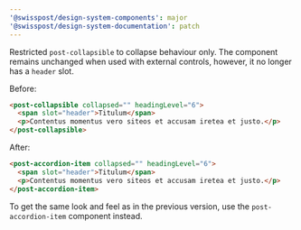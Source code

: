 ```yaml
---
'@swisspost/design-system-components': major
'@swisspost/design-system-documentation': patch
---
```


Restricted `post-collapsible` to collapse behaviour only.
The component remains unchanged when used with external controls, however, it no longer has a `header` slot.

Before:

```html
<post-collapsible collapsed="" headingLevel="6">
  <span slot="header">Titulum</span>
  <p>Contentus momentus vero siteos et accusam iretea et justo.</p>
</post-collapsible>
```

After:

```html
<post-accordion-item collapsed="" headingLevel="6">
  <span slot="header">Titulum</span>
  <p>Contentus momentus vero siteos et accusam iretea et justo.</p>
</post-accordion-item>
```

To get the same look and feel as in the previous version, use the `post-accordion-item` component instead.
